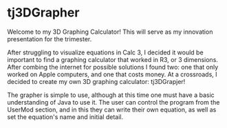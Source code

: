 # tj3DGrapher

Welcome to my 3D Graphing Calculator! This will serve as my innovation presentation for the trimester.

After struggling to visualize equations in Calc 3, I decided it would be important to find a graphing calculator that worked in R3, or 3 dimensions. After combing the internet for possible solutions I found two: one that only worked on Apple computers, and one that costs money. At a crossroads, I decided to create my own 3D graphing calculator: tj3DGrapjer!

The grapher is simple to use, although at this time one must have a basic understanding of Java to use it. The user can control the program from the UserMod section, and in this they can write their own equation, as well as set the equation's name and initial detail.
